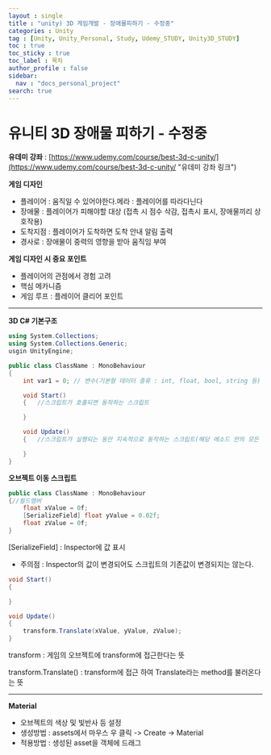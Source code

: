 ```yaml
---
layout : single
title : "unity) 3D 게임개발 - 장애물피하기 - 수정중"
categories : Unity
tag : [Unity, Unity_Personal, Study, Udemy_STUDY, Unity3D_STUDY]
toc : true
toc_sticky : true
toc_label : 목차
author_profile : false
sidebar:
  nav : "docs_personal_project"
search: true
---
```

# 유니티 3D 장애물 피하기 - 수정중

**유데미 강좌** : [https://www.udemy.com/course/best-3d-c-unity/](https://www.udemy.com/course/best-3d-c-unity/ "유데미 강좌 링크")

**게임 디자인**

- 플레이어 : 움직일 수 있어야한다.메라 :  플레이어를 따라다닌다
- 장애물 : 플레이어가 피해야할 대상 (접촉 시 점수 삭감, 접촉시 표시, 장애물끼리 상호작용)
- 도착지점 : 플레이어가 도착하면 도착 안내 알림 출력
- 경사로 : 장애물이 중력의 영향을 받아 움직임 부여

**게임 디자인 시 중요 포인트**

- 플레이어의 관점에서 경험 고려
- 핵심 메카니즘
- 게임 루프 : 플레이어 클리어 포인트

---

**3D C# 기본구조**

```c#
using System.Collections;
using System.Collections.Generic;
usgin UnityEngine;

public class ClassName : MonoBehaviour
{
	int var1 = 0; // 변수(기본형 데이터 종류 : int, float, bool, string 등)

    void Start()
	{	//스크립트가 호출되면 동작하는 스크립트

    }

    void Update()
	{	//스크립트가 실행되는 동안 지속적으로 동작하는 스크립트(해당 메소드 안의 모든 소스는 한 프레임 안에 실행된다.)

    }
}

```

**오브젝트 이동 스크립트**

```c#
public class ClassName : MonoBehaviour
{//필드맴버
	float xValue = 0f;
	[SerializeField] float yValue = 0.02f;
	float zValue = 0f;
}
```

[SerializeField] : Inspector에 값 표시

- 주의점 : Inspector의 값이 변경되어도 스크립트의 기존값이 변경되지는 않는다.

```c#
void Start()
{

}
```

```c#
void Update()
{
	transform.Translate(xValue, yValue, zValue);
}
```

transform : 게임의 오브젝트에 transform에 접근한다는 뜻

transform.Translate() : transform에 접근 하여 Translate라는 method를 불러온다는 뜻

---

**Material**

- 오브젝트의 색상 및 빛반사 등 설정
- 생성방법 : assets에서 마우스 우 클릭 -> Create -> Material
- 적용방법 : 생성된 asset을 객체에 드래그
